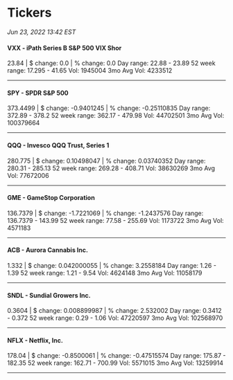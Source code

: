 # Tickers
*Jun 23, 2022 13:42 EST*

#### VXX - iPath Series B S&P 500 VIX Shor
23.84 | $ change: 0.0 | % change: 0.0
Day range: 22.88 - 23.89 52 week range: 17.295 - 41.65
Vol: 1945004 3mo Avg Vol: 4233512

---

#### SPY - SPDR S&P 500
373.4499 | $ change: -0.9401245 | % change: -0.25110835
Day range: 372.89 - 378.2 52 week range: 362.17 - 479.98
Vol: 44702501 3mo Avg Vol: 100379664

---

#### QQQ - Invesco QQQ Trust, Series 1
280.775 | $ change: 0.10498047 | % change: 0.03740352
Day range: 280.31 - 285.13 52 week range: 269.28 - 408.71
Vol: 38630269 3mo Avg Vol: 77672006

---

#### GME - GameStop Corporation
136.7379 | $ change: -1.7221069 | % change: -1.2437576
Day range: 136.7379 - 143.99 52 week range: 77.58 - 255.69
Vol: 1173722 3mo Avg Vol: 4571183

---

#### ACB - Aurora Cannabis Inc.
1.332 | $ change: 0.042000055 | % change: 3.2558184
Day range: 1.26 - 1.39 52 week range: 1.21 - 9.54
Vol: 4624148 3mo Avg Vol: 11058179

---

#### SNDL - Sundial Growers Inc.
0.3604 | $ change: 0.008899987 | % change: 2.532002
Day range: 0.3412 - 0.372 52 week range: 0.29 - 1.06
Vol: 47220597 3mo Avg Vol: 102568970

---

#### NFLX - Netflix, Inc.
178.04 | $ change: -0.8500061 | % change: -0.47515574
Day range: 175.87 - 182.35 52 week range: 162.71 - 700.99
Vol: 5571015 3mo Avg Vol: 13259914

---

